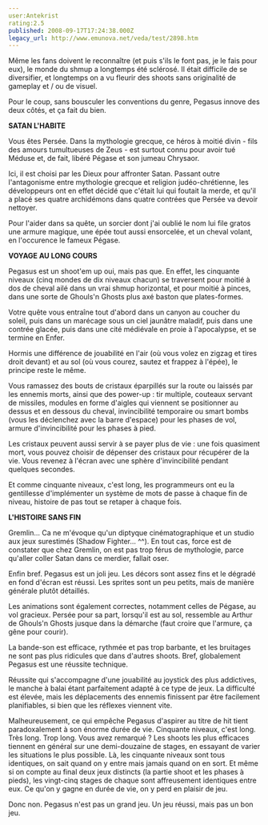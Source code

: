 ```yaml
---
user:Antekrist
rating:2.5
published: 2008-09-17T17:24:38.000Z
legacy_url: http://www.emunova.net/veda/test/2898.htm
---
```

Même les fans doivent le reconnaître (et puis s'ils le font pas, je le fais pour eux), le monde du shmup a longtemps été sclérosé. Il était difficile de se diversifier, et longtemps on a vu fleurir des shoots sans originalité de gameplay et / ou de visuel.  

Pour le coup, sans bousculer les conventions du genre, Pegasus innove des deux côtés, et ça fait du bien.  

  

**SATAN L'HABITE**  

Vous êtes Persée. Dans la mythologie grecque, ce héros à moitié divin - fils des amours tumultueuses de Zeus - est surtout connu pour avoir tué Méduse et, de fait, libéré Pégase et son jumeau Chrysaor.  

Ici, il est choisi par les Dieux pour affronter Satan. Passant outre l'antagonisme entre mythologie grecque et religion judéo-chrétienne, les développeurs ont en effet décidé que c'était lui qui foutait la merde, et qu'il a placé ses quatre archidémons dans quatre contrées que Persée va devoir nettoyer.  

Pour l'aider dans sa quête, un sorcier dont j'ai oublié le nom lui file gratos une armure magique, une épée tout aussi ensorcelée, et un cheval volant, en l'occurence le fameux Pégase.  

  

**VOYAGE AU LONG COURS**  

Pegasus est un shoot'em up oui, mais pas que. En effet, les cinquante niveaux (cinq mondes de dix niveaux chacun) se traversent pour moitié à dos de cheval ailé dans un vrai shmup horizontal, et pour moitié à pinces, dans une sorte de Ghouls'n Ghosts plus axé baston que plates-formes.  

Votre quête vous entraîne tout d'abord dans un canyon au coucher du soleil, puis dans un marécage sous un ciel jaunâtre maladif, puis dans une contrée glacée, puis dans une cité médiévale en proie à l'apocalypse, et se termine en Enfer.  

Hormis une différence de jouabilité en l'air (où vous volez en zigzag et tires droit devant) et au sol (où vous courez, sautez et frappez à l'épée), le principe reste le même.  

Vous ramassez des bouts de cristaux éparpillés sur la route ou laissés par les ennemis morts, ainsi que des power-up : tir multiple, couteaux servant de missiles, modules en forme d'aigles qui viennent se positionner au dessus et en dessous du cheval, invincibilité temporaire ou smart bombs (vous les déclenchez avec la barre d'espace) pour les phases de vol, armure d'invincibilité pour les phases à pied.  

Les cristaux peuvent aussi servir à se payer plus de vie : une fois quasiment mort, vous pouvez choisir de dépenser des cristaux pour récupérer de la vie. Vous revenez à l'écran avec une sphère d'invincibilité pendant quelques secondes.  

Et comme cinquante niveaux, c'est long, les programmeurs ont eu la gentillesse d'implémenter un système de mots de passe à chaque fin de niveau, histoire de pas tout se retaper à chaque fois.  

  

**L'HISTOIRE SANS FIN**  

Gremlin... Ca ne m'évoque qu'un diptyque cinématographique et un studio aux jeux surestimés (Shadow Fighter... ^^). En tout cas, force est de constater que chez Gremlin, on est pas trop férus de mythologie, parce qu'aller coller Satan dans ce merdier, fallait oser.  

Enfin bref. Pegasus est un joli jeu. Les décors sont assez fins et le dégradé en fond d'écran est réussi. Les sprites sont un peu petits, mais de manière générale plutôt détaillés.  

Les animations sont également correctes, notamment celles de Pégase, au vol gracieux. Persée pour sa part, lorsqu'il est au sol, ressemble au Arthur de Ghouls'n Ghosts jusque dans la démarche (faut croire que l'armure, ça gêne pour courir).  

La bande-son est efficace, rythmée et pas trop barbante, et les bruitages ne sont pas plus ridicules que dans d'autres shoots. Bref, globalement Pegasus est une réussite technique.  

Réussite qui s'accompagne d'une jouabilité au joystick des plus addictives, le manche à balai étant parfaitement adapté à ce type de jeux. La difficulté est élevée, mais les déplacements des ennemis finissent par être facilement planifiables, si bien que les réflexes viennent vite.  

Malheureusement, ce qui empêche Pegasus d'aspirer au titre de hit tient paradoxalement à son énorme durée de vie. Cinquante niveaux, c'est long. Très long. Trop long. Vous avez remarqué ? Les shoots les plus efficaces tiennent en général sur une demi-douzaine de stages, en essayant de varier les situations le plus possible. Là, les cinquante niveaux sont tous identiques, on sait quand on y entre mais jamais quand on en sort. Et même si on compte au final deux jeux distincts (la partie shoot et les phases à pieds), les vingt-cinq stages de chaque sont affreusement identiques entre eux. Ce qu'on y gagne en durée de vie, on y perd en plaisir de jeu.  

  

Donc non. Pegasus n'est pas un grand jeu. Un jeu réussi, mais pas un bon jeu.